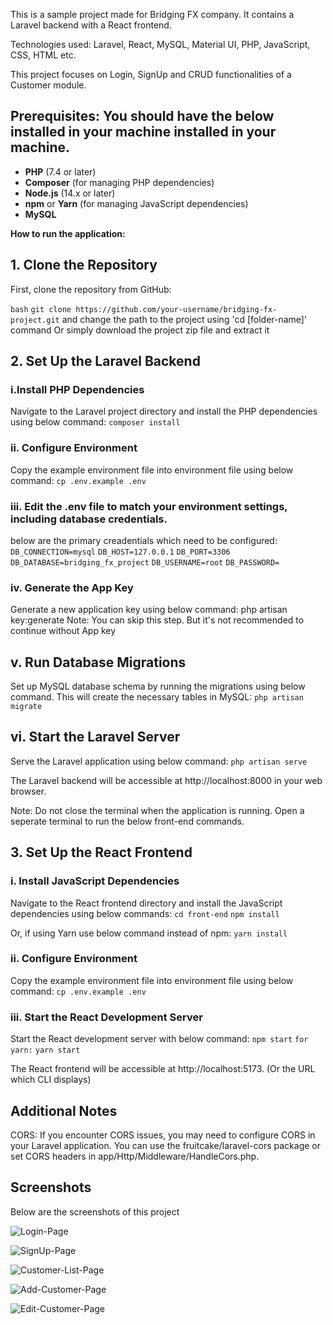 This is a sample project made for Bridging FX company. It contains a Laravel backend with a React frontend.

Technologies used: Laravel, React, MySQL, Material UI, PHP, JavaScript, CSS, HTML etc.

This project focuses on Login, SignUp and CRUD functionalities of a Customer module.

## **Prerequisites:** You should have the below installed in your machine installed in your machine.

- **PHP** (7.4 or later)
- **Composer** (for managing PHP dependencies)
- **Node.js** (14.x or later)
- **npm** or **Yarn** (for managing JavaScript dependencies)
- **MySQL**

**How to run the application:**
  
## 1. Clone the Repository

First, clone the repository from GitHub:

```bash```
```git clone https://github.com/your-username/bridging-fx-project.git```
and change the path to the project using 'cd [folder-name]' command
Or simply download the project zip file and extract it

## 2. Set Up the Laravel Backend
### i.Install PHP Dependencies
Navigate to the Laravel project directory and install the PHP dependencies using below command:
```composer install```

### ii. Configure Environment
Copy the example environment file into environment file using below command:
```cp .env.example .env```

### iii. Edit the .env file to match your environment settings, including database credentials.
below are the primary creadentials which need to be configured:
```DB_CONNECTION=mysql```
```DB_HOST=127.0.0.1```
```DB_PORT=3306```
```DB_DATABASE=bridging_fx_project```
```DB_USERNAME=root```
```DB_PASSWORD= ```

### iv. Generate the App Key
Generate a new application key using below command:
php artisan key:generate
Note: You can skip this step. But it's not recommended to continue without App key

## v. Run Database Migrations
Set up MySQL database schema by running the migrations using below command. This will create the necessary tables in MySQL:
```php artisan migrate```

## vi. Start the Laravel Server
Serve the Laravel application using below command:
```php artisan serve```

The Laravel backend will be accessible at http://localhost:8000 in your web browser.

Note: Do not close the terminal when the application is running. Open a seperate terminal to run the below front-end commands.

## 3. Set Up the React Frontend

### i. Install JavaScript Dependencies
Navigate to the React frontend directory and install the JavaScript dependencies using below commands:
```cd front-end```
```npm install```

Or, if using Yarn use below command instead of npm:
```yarn install```

### ii. Configure Environment
Copy the example environment file into environment file using below command:
```cp .env.example .env```

### iii. Start the React Development Server
Start the React development server with below command:
```npm start```
```for yarn:```
```yarn start```

The React frontend will be accessible at http://localhost:5173. (Or the URL which CLI displays)

## Additional Notes
CORS: If you encounter CORS issues, you may need to configure CORS in your Laravel application. You can use the fruitcake/laravel-cors package or set CORS headers in app/Http/Middleware/HandleCors.php.

## Screenshots

Below are the screenshots of this project

![Login-Page](https://github.com/user-attachments/assets/746bb177-2f8f-4733-bc0b-8b73b495663c)

![SignUp-Page](https://github.com/user-attachments/assets/ec0ec923-93e1-4aa5-ae26-3c71fdb576f4)

![Customer-List-Page](https://github.com/user-attachments/assets/b1be66f8-f98a-445a-95c0-9e2faf0ef19d)

![Add-Customer-Page](https://github.com/user-attachments/assets/322621df-cbde-457b-be34-fee029c03bd5)

![Edit-Customer-Page](https://github.com/user-attachments/assets/623db1f3-ecaf-4ff1-9a76-11057267b14b)
